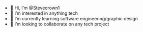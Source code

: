 - 👋 Hi, I’m @Stevecrown1
- 👀 I’m interested in anything tech
- 🌱 I’m currently learning software engineering/graphic design
- 💞️ I’m looking to collaborate on any tech project



